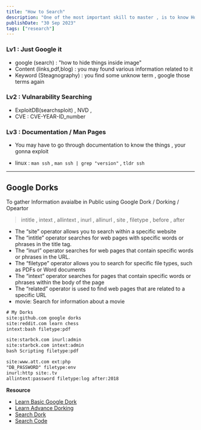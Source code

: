 ```yaml
---
title: "How to Search"
description: "One of the most important skill to master , is to know How To Research "
publishDate: "30 Sep 2023"
tags: ["research"]
---
```


### Lv1 : Just Google it
+ google (search) : "how to hide things inside image"
+ Content (links,pdf,blog) : you may found various information related to it
+ Keyword (Steagnography) : you find some unknow term , google those terms again 
	
### Lv2 : Vulnarability Searching
+ ExploitDB(searchsploit) , NVD , 
+ CVE : CVE-YEAR-ID_number

### Lv3 : Documentation / Man Pages
+ You may have to go through documentation to know the things , your gonna exploit
- linux : `man ssh` , `man ssh | grep "version"` , `tldr ssh`

---

## Google Dorks

To gather Information avaialbe in Public using Google Dork / Dorking / Opeartor


> intitle , intext , allintext , inurl , allinurl , site , filetype , before , after 

- The “site” operator allows you to search within a specific website
- The “intitle” operator searches for web pages with specific words or phrases in the title tag.
- The “inurl” operator searches for web pages that contain specific words or phrases in the URL. 
- The “filetype” operator allows you to search for specific file types, such as PDFs or Word documents
- The “intext” operator searches for pages that contain specific words or phrases within the body of the page
- The “related” operator is used to find web pages that are related to a specific URL
- movie: Search for information about a movie

```txt
# My Dorks
site:github.com google dorks
site:reddit.com learn chess 
intext:bash filetype:pdf

site:starbck.com inurl:admin
site:starbck.com intext:admin
bash Scripting filetype:pdf

site:www.att.com ext:php
"DB_PASSWORD" filetype:env
inurl:http site:.tv
allintext:password filetype:log after:2018 
```


__Resource__
- [Learn Basic Google Dork](https://www.freecodecamp.org/news/google-dorking-for-pentesters-a-practical-tutorial/)
- [Learn Advance Dorking](https://ahrefs.com/blog/google-advanced-search-operators/)
- [Search Dork](https://dorksearch.com/)
- [Search Code](https://grep.app/)













